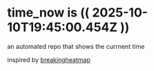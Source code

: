 # time_now is (( 2025-10-10T19:45:00.454Z ))

an automated repo that shows the currnent time

inspired by [breakingheatmap](https://github.com/breakingheatmap/breakingheatmap)